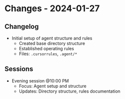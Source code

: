 # Changes - 2024-01-27

## Changelog

- Initial setup of agent structure and rules
  - Created base directory structure
  - Established operating rules
  - Files: `.cursorrules`, `.agent/*`

## Sessions

- Evening session @10:00 PM
  - Focus: Agent setup and structure
  - Updates: Directory structure, rules documentation
